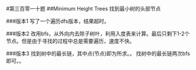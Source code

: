 #第三百零一十题
##Minimum Height Trees
找到最小树的头部节点

###版本1
写了一个遍历dfs版本，结果超时。

###版本2
改用bfs，从外向内去除子树叶，利用入度表来计算。最后只剩下1-2个节点。但是由于寻找的过程中总是需要遍历，速度不快。

###版本3
找到树中的最长链，其中点(节点)即为所求。。 
找树中的最长链两次bfs即可。。
